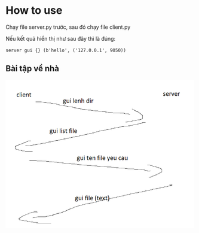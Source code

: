 # How to use
Chạy file server.py trước, sau đó chạy file client.py

Nếu kết quả hiển thị như sau đây thì là đúng:
```
server gui {} (b'hello', ('127.0.0.1', 9050))
```

## Bài tập về nhà
![](BTVN.png)
